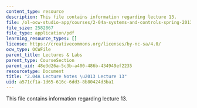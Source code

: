 ```yaml
---
content_type: resource
description: This file contains information regarding lecture 13.
file: /ol-ocw-studio-app/courses/2-04a-systems-and-controls-spring-2013/a571cf1a1d65616c6dd38b80424d3ba1_MIT2_04AS13_Lecture13.pdf
file_size: 2582867
file_type: application/pdf
learning_resource_types: []
license: https://creativecommons.org/licenses/by-nc-sa/4.0/
ocw_type: OCWFile
parent_title: Lectures & Labs
parent_type: CourseSection
parent_uid: 48e3d26a-5c3b-a400-486b-434949ef2235
resourcetype: Document
title: "2.04A Lecture Notes \u2013 Lecture 13"
uid: a571cf1a-1d65-616c-6dd3-8b80424d3ba1
---
```

This file contains information regarding lecture 13.